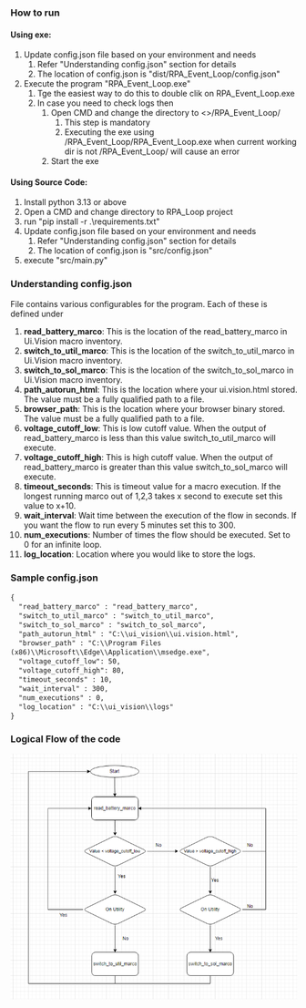 ### How to run

#### Using exe:
1. Update config.json file based on your environment and needs
   1. Refer "Understanding config.json" section for details
   2. The location of config.json is "dist/RPA_Event_Loop/config.json"
2. Execute the program "RPA_Event_Loop.exe"
   1. Tge the easiest way to do this to double clik on RPA_Event_Loop.exe
   2. In case you need to check logs then 
      1. Open CMD and change the directory to <>/RPA_Event_Loop/
         1. This step is mandatory 
         2. Executing the exe using /RPA_Event_Loop/RPA_Event_Loop.exe when current working dir is not /RPA_Event_Loop/ will cause an error
      2. Start the exe

#### Using Source Code:

1. Install python 3.13 or above
2. Open a CMD and change directory to RPA_Loop project 
3. run "pip install -r .\requirements.txt"
4. Update config.json file based on your environment and needs
   1. Refer "Understanding config.json" section for details
   2. The location of config.json is "src/config.json"
5. execute "src/main.py"

### Understanding config.json

File contains various configurables for the program. Each of these is defined under 

1. **read_battery_marco**: This is the location of the read_battery_marco in Ui.Vision macro inventory.
2. **switch_to_util_marco**: This is the location of the switch_to_util_marco in Ui.Vision macro inventory.
3. **switch_to_sol_marco**: This is the location of the switch_to_sol_marco in Ui.Vision macro inventory.
2. **path_autorun_html**: This is the location where your ui.vision.html stored. The value must be a fully qualified path to a file.
3. **browser_path**: This is the location where your browser binary stored. The value must be a fully qualified path to a file.
4. **voltage_cutoff_low**: This is low cutoff value. When the output of read_battery_marco is less than this value switch_to_util_marco will execute.
5. **voltage_cutoff_high**: This is high cutoff value. When the output of read_battery_marco is greater than this value switch_to_sol_marco will execute.
4. **timeout_seconds**: This is timeout value for a macro execution. If the longest running marco out of 1,2,3 takes x second to execute set this value to x+10.
5. **wait_interval**: Wait time between the execution of the flow in seconds. If you want the flow to run every 5 minutes set this to 300.
6. **num_executions**: Number of times the flow should be executed. Set to 0 for an infinite loop.
7. **log_location**: Location where you would like to store the logs.

### Sample config.json
```
{
  "read_battery_marco" : "read_battery_marco",
  "switch_to_util_marco" : "switch_to_util_marco",
  "switch_to_sol_marco" : "switch_to_sol_marco",
  "path_autorun_html" : "C:\\ui_vision\\ui.vision.html",
  "browser_path" : "C:\\Program Files (x86)\\Microsoft\\Edge\\Application\\msedge.exe",
  "voltage_cutoff_low": 50,
  "voltage_cutoff_high": 80,
  "timeout_seconds" : 10,
  "wait_interval" : 300,
  "num_executions" : 0,
  "log_location" : "C:\\ui_vision\\logs" 
}
```

### Logical Flow of the code
![img.png](img.png)
